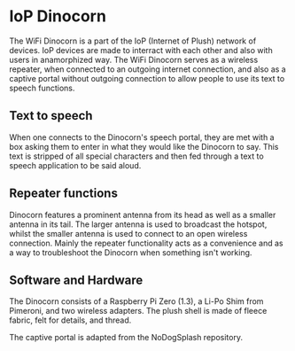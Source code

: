 ﻿# IoP Dinocorn

The WiFi Dinocorn is a part of the IoP (Internet of Plush) network of devices. IoP devices are made to interract with each other and also with users in anamorphized way. The WiFi Dinocorn serves as a wireless repeater, when connected to an outgoing internet connection, and also as a captive portal without outgoing connection to allow people to use its text to speech functions. 

## Text to speech

When one connects to the Dinocorn's speech portal, they are met with a box asking them to enter in what they would like the Dinocorn to say. This text is stripped of all special characters and then fed through a text to speech application to be said aloud. 

## Repeater functions

Dinocorn features a prominent antenna from its head as well as a smaller antenna in its tail. The larger antenna is used to broadcast the hotspot, whilst the smaller antenna is used to connect to an open wireless connection. Mainly the repeater functionality acts as a convenience and as a way to troubleshoot the Dinocorn when something isn't working. 

## Software and Hardware

The Dinocorn consists of a Raspberry Pi Zero (1.3), a Li-Po Shim from Pimeroni, and two wireless adapters. 
The plush shell is made of fleece fabric, felt for details, and thread. 

The captive portal is adapted from the NoDogSplash repository. 
